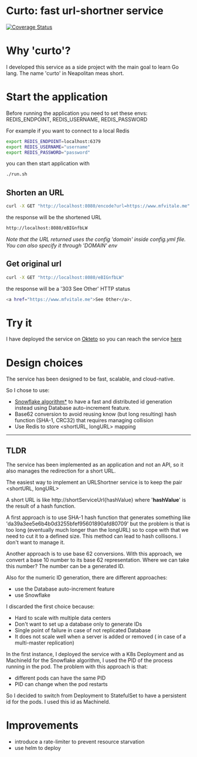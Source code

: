 # Curto: fast url-shortner service

[![Coverage Status](https://coveralls.io/repos/github/mfvitale/curto/badge.svg?branch=main)](https://coveralls.io/github/mfvitale/curto?branch=main)

# Why 'curto'?

I developed this service as a side project with the main goal to learn Go lang. The name 'curto' in Neapolitan meas short.


# Start the application

Before running the application you need to set these envs: REDIS_ENDPOINT, REDIS_USERNAME, REDIS_PASSWORD

For example if you want to connect to a local Redis
```bash
export REDIS_ENDPOINT=localhost:6379
export REDIS_USERNAME="username"
export REDIS_PASSWORD="password"
```

you can then start application with
```bash
./run.sh
```
## Shorten an URL

```bash
curl -X GET "http://localhost:8080/encode?url=https://www.mfvitale.me"
```
the response will be the shortened URL

```bash
http://localhost:8080/eBIGnfbLW
```
*Note that the URL returned uses the config 'domain' inside config.yml file. You can also specify it through 'DOMAIN' env*

## Get original url

```bash
curl -X GET "http://localhost:8080/eBIGnfbLW"
```
the response will be a '303 See Other' HTTP status

```bash
<a href="https://www.mfvitale.me">See Other</a>.
```
# Try it
I have deployed the service on [Okteto](https://www.okteto.com/) so you can reach the service [here](https://curto-url-shortner-mfvitale.cloud.okteto.net/)
# Design choices

The service has been designed to be fast, scalable, and cloud-native.

So I chose to use:
* [Snowflake algorithm*](https://betterprogramming.pub/implementing-snowflake-algorithm-in-golang-c1098fdc73d0) to have a fast and distributed id generation instead using Database auto-increment feature.
* Base62 conversion to avoid reusing know (but long resulting) hash function (SHA-1, CRC32) that requires managing collision
* Use Redis to store <shortURL, longURL> mapping

****
## TLDR

The service has been implemented as an application and not an API, so it also manages the redirection for a short URL.

The easiest way to implement an URLShortner service is to keep the pair <shortURL, longURL>

A short URL is like http://shortServiceUrl{hashValue} where '**hashValue**' is the result of a hash function.

A first approach is to use SHA-1 hash function that generates something like 'da39a3ee5e6b4b0d3255bfef95601890afd80709' but the problem is that is too long (eventually much longer than the longURL) so to cope with that we need to cut it to a defined size. This method can lead to hash collisons. I don't want to manage it.

Another approach is to use base 62 conversions. With this approach, we convert a base 10 number to its base 62 representation. Where we can take this number? The number can be a generated ID.

Also for the numeric ID generation, there are different approaches:

* use the Database auto-increment feature
* use Snowflake

I discarded the first choice because:
* Hard to scale with multiple data centers
* Don't want to set up a database only to generate IDs
* Single point of failure in case of not replicated Database
* It does not scale well when a server is added or removed ( in case of a multi-master replication)

In the first instance, I deployed the service with a K8s Deployment and as MachineId for the Snowflake algorithm, I used the PID of the process running in the pod. The problem with this approach is that:
* different pods can have the same PID
* PID can change when the pod restarts

So I decided to switch from Deployment to StatefulSet to have a persistent id for the pods. I used this id as MachineId.

# Improvements
* introduce a rate-limiter to prevent resource starvation
* use helm to deploy